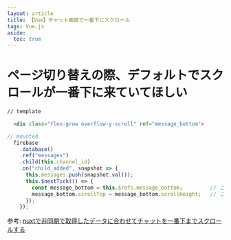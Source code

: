 ```yaml
---
layout: article
title: 【Vue】チャット画面で一番下にスクロール
tags: Vue.js
aside:
  toc: true
---
```


# ページ切り替えの際、デフォルトでスクロールが一番下に来ていてほしい

```HTML
// template

  <div class="flex-grow overflow-y-scroll" ref="message_bottom">

```

```js
// mounted
  firebase
    .database()
    .ref("messages")
    .child(this.channel_id)
    .on("child_added", snapshot => {
      this.messages.push(snapshot.val());
      this.$nextTick(() => {
        const message_bottom = this.$refs.message_bottom;         // ここでrefを参照
        message_bottom.scrollTop = message_bottom.scrollHeight;   // ここで一番下にもってくる
      });
    });

```

参考:
[nuxtで非同期で取得したデータに合わせてチャットを一番下までスクロールする](https://qiita.com/cusa/items/4c4e4d3f8253b1e3ddec)
